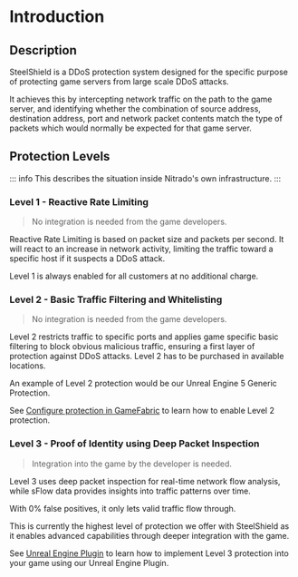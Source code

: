 # Introduction

## Description

SteelShield is a DDoS protection system designed for the specific purpose of protecting game servers from large scale DDoS attacks. 

It achieves this by intercepting network traffic on the path to the game server, and identifying whether the combination of source address, destination address, port and network packet contents match the type of packets which would normally be expected for that game server.

## Protection Levels

::: info
This describes the situation inside Nitrado's own infrastructure.
:::

### Level 1 - Reactive Rate Limiting

> No integration is needed from the game developers.

Reactive Rate Limiting is based on packet size and packets per second. It will react to an increase in network activity, limiting the traffic toward a specific host if it suspects a DDoS attack.

Level 1 is always enabled for all customers at no additional charge.

### Level 2 - Basic Traffic Filtering and Whitelisting

> No integration is needed from the game developers.

Level 2 restricts traffic to specific ports and applies game specific basic filtering to block obvious malicious traffic, ensuring a first layer of protection against DDoS attacks. Level 2 has to be purchased in available locations.

An example of Level 2 protection would be our Unreal Engine 5 Generic Protection.

See [Configure protection in GameFabric](/steelshield/gamefabric/gamefabric) to learn how to enable Level 2 protection.

### Level 3 - Proof of Identity using Deep Packet Inspection

> Integration into the game by the developer is needed.

Level 3 uses deep packet inspection for real-time network flow analysis, while sFlow data provides insights into traffic patterns over time.

With 0% false positives, it only lets valid traffic flow through.

This is currently the highest level of protection we offer with SteelShield as it enables advanced capabilities through deeper integration with the game.

See [Unreal Engine Plugin](/steelshield/unreal-engine-plugin/using-the-plugin) to learn how to implement Level 3 protection into your game using our Unreal Engine Plugin.
